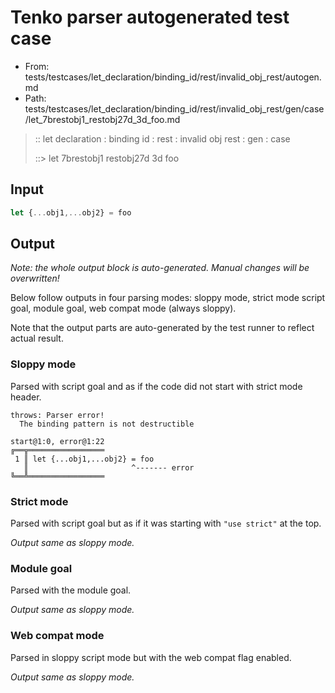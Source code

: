 # Tenko parser autogenerated test case

- From: tests/testcases/let_declaration/binding_id/rest/invalid_obj_rest/autogen.md
- Path: tests/testcases/let_declaration/binding_id/rest/invalid_obj_rest/gen/case/let_7brestobj1_restobj27d_3d_foo.md

> :: let declaration : binding id : rest : invalid obj rest : gen : case
>
> ::> let 7brestobj1 restobj27d 3d foo

## Input


`````js
let {...obj1,...obj2} = foo
`````

## Output

_Note: the whole output block is auto-generated. Manual changes will be overwritten!_

Below follow outputs in four parsing modes: sloppy mode, strict mode script goal, module goal, web compat mode (always sloppy).

Note that the output parts are auto-generated by the test runner to reflect actual result.

### Sloppy mode

Parsed with script goal and as if the code did not start with strict mode header.

`````
throws: Parser error!
  The binding pattern is not destructible

start@1:0, error@1:22
╔══╦═════════════════
 1 ║ let {...obj1,...obj2} = foo
   ║                       ^------- error
╚══╩═════════════════

`````

### Strict mode

Parsed with script goal but as if it was starting with `"use strict"` at the top.

_Output same as sloppy mode._

### Module goal

Parsed with the module goal.

_Output same as sloppy mode._

### Web compat mode

Parsed in sloppy script mode but with the web compat flag enabled.

_Output same as sloppy mode._
